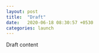 ```yaml
---
layout: post
title:  "Draft"
date:   2020-06-18 08:30:57 +0530
categories: launch
---
```


Draft content
